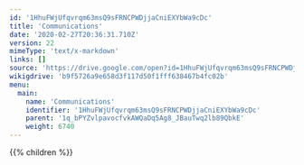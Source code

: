 ```yaml
---
id: '1HhuFWjUfqvrqm63msQ9sFRNCPWDjjaCniEXYbWa9cDc'
title: 'Communications'
date: '2020-02-27T20:36:31.710Z'
version: 22
mimeType: 'text/x-markdown'
links: []
source: 'https://drive.google.com/open?id=1HhuFWjUfqvrqm63msQ9sFRNCPWDjjaCniEXYbWa9cDc'
wikigdrive: 'b9f5726a9e658d3f117d50f1fff638467b4fc02b'
menu:
  main:
    name: 'Communications'
    identifier: '1HhuFWjUfqvrqm63msQ9sFRNCPWDjjaCniEXYbWa9cDc'
    parent: '1q_bPYZvlpavocfvkAWQaDq5Ag8_JBauTwq2lb89QbkE'
    weight: 6740
---
```









{{% children %}}




